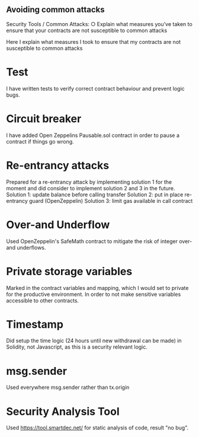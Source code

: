 ## Avoiding common attacks

Security Tools / Common Attacks:
○  	Explain what measures you’ve taken to ensure that your contracts are not susceptible to common attacks

Here I explain what measures I took to ensure that my contracts are not susceptible to common attacks


# Test
I have written tests to verify correct contract behaviour and prevent logic bugs.

# Circuit breaker
I have added Open Zeppelins Pausable.sol contract in order to pause a contract if things go wrong.

# Re-entrancy attacks
Prepared for a re-entrancy attack by implementing solution 1 for the moment and did consider to implement solution 2 and 3 in the future. 
Solution 1: update balance before calling transfer
Solution 2: put in place re-entrancy guard (OpenZeppelin)
Solution 3: limit gas available in call contract

# Over-and Underflow
Used OpenZeppelin's SafeMath contract to mitigate the risk of integer over- and underflows.

# Private storage variables
Marked in the contract variables and mapping, which I would set to private for the productive environment. In order to not make sensitive variables accessible to other contracts.

# Timestamp
Did setup the time logic (24 hours until new withdrawal can be made) in Solidity, not Javascript, as this is a security relevant logic.

# msg.sender
Used everywhere msg.sender rather than tx.origin

# Security Analysis Tool
Used https://tool.smartdec.net/ for static analysis of code, result "no bug".
